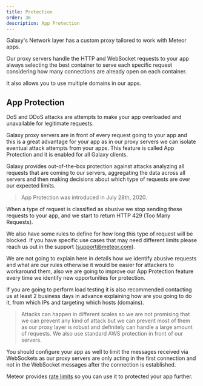 ```yaml
---
title: Protection
order: 36
description: App Protection
---
```


Galaxy's Network layer has a custom proxy tailored to work with Meteor apps.

Our proxy servers handle the HTTP and WebSocket requests to your app always selecting the best container to serve each specific request considering how many connections are already open on each container.

It also allows you to use multiple domains in our apps.

<h2 id="app-protection">App Protection</h2>

DoS and DDoS attacks are attempts to make your app overloaded and unavailable for legitimate requests.

Galaxy proxy servers are in front of every request going to your app and this is a great advantage for your app as in our proxy servers we can isolate eventual attack attempts from your apps. This feature is called App Protection and it is enabled for all Galaxy clients.

Galaxy provides out-of-the-box protection against attacks analyzing all requests that are coming to our servers, aggregating the data across all servers and then making decisions about which type of requests are over our expected limits.

> App Protection was introduced in July 28th, 2020.

When a type of request is classified as abusive we stop sending these requests to your app, and we start to return HTTP 429 (Too Many Requests).

We also have some rules to define for how long this type of request will be blocked. If you have specific use cases that may need different limits please reach us out in the support (support@meteor.com).

We are not going to explain here in details how we identify abusive requests and what are our rules otherwise it would be easier for attackers to workaround them, also we are going to improve our App Protection feature every time we identify new opportunities for protection.

If you are going to perform load testing it is also recommended contacting us at least 2 business days in advance explaining how are you going to do it, from which IPs and targeting which hosts (domains).

> Attacks can happen in different scales so we are not promising that we can prevent any kind of attack but we can prevent most of them as our proxy layer is robust and definitely can handle a large amount of requests. We also use standard AWS protection in front of our servers.

You should configure your app as well to limit the messages received via WebSockets as our proxy servers are only acting in the first connection and not in the WebSocket messages after the connection is established. 

Meteor provides [rate limits](https://docs.meteor.com/api/methods.html#ddpratelimiter) so you can use it to protected your app further. 
